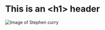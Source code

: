 # This is an \<h1\> header

![Image of Stephen curry](https://encrypted-tbn1.gstatic.com/licensed-image?q=tbn:ANd9GcTGIm_ej4UUw_jBY--ca6B0jW2W2ML22GMFloE209kwT8LmFZY7Ja9buZK5BfwzZh2vo3g7H0oJxQ9sAuI)
